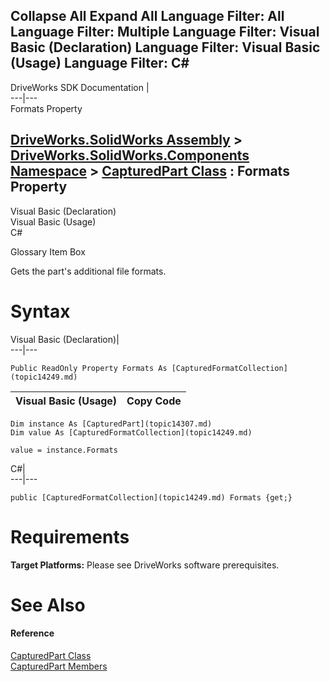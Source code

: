 Collapse All Expand All Language Filter: All  Language Filter: Multiple  Language Filter: Visual Basic (Declaration) Language Filter: Visual Basic (Usage) Language Filter: C#  
---  
DriveWorks SDK Documentation  |   
---|---  
Formats Property   
  
[DriveWorks.SolidWorks Assembly](topic13342.md) > [DriveWorks.SolidWorks.Components Namespace](topic13925.md) > [CapturedPart Class](topic14307.md) : Formats Property  
---  
  
Visual Basic (Declaration)    
Visual Basic (Usage)    
C# 

Glossary Item Box

Gets the part's additional file formats. 

# Syntax

Visual Basic (Declaration)|   
---|---  
      
    
    Public ReadOnly Property Formats As [CapturedFormatCollection](topic14249.md)  
  
Visual Basic (Usage)| Copy Code  
---|---  
      
    
    Dim instance As [CapturedPart](topic14307.md)
    Dim value As [CapturedFormatCollection](topic14249.md)
     
    value = instance.Formats  
  
C#|   
---|---  
      
    
    public [CapturedFormatCollection](topic14249.md) Formats {get;}  
  
# Requirements

**Target Platforms:** Please see DriveWorks software prerequisites.

# See Also

#### Reference

[CapturedPart Class](topic14307.md)   
[CapturedPart Members](topic14308.md)


